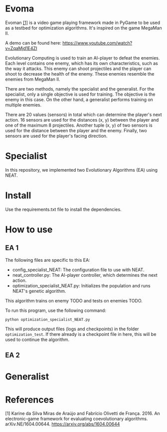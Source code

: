 # Evoma
Evoman [[1]](#1) is a video game playing framework made in PyGame to be used as a testbed for optimization algorithms. It's inspired on the game MegaMan II.

A demo can be found here:  https://www.youtube.com/watch?v=ZqaMjd1E4ZI

Evolutionary Computing is used to train an AI-player to defeat the enemies. Each level contains one enemy, which has its own characteristics, such as the way it attacks. This enemy can shoot projectiles and the player can shoot to decrease the health of the enemy. These enemies resemble the enemies from MegaMan II.

There are two methods, namely the specialist and the generalist. For the specialist, only a single objective is used for training. The objective is the enemy in this case. On the other hand, a generalist performs training on multiple enemies.

There are 20 values (sensors) in total which can determine the player's next action. 16 sensors are used for the distances (x, y) between the player and one of the maximum 8 projectiles. Another tuple (x, y) of two sensors is used for the distance between the player and the enemy. Finally, two sensors are used for the player's facing direction.

# Specialist
In this repository, we implemented two Evolutionary Algorithms (EA) using NEAT.

# Install
Use the requirements.txt file to install the dependencies.

# How to use
## EA 1
The following files are specific to this EA:

- config_specialist_NEAT: The configuration file to use with NEAT.
- neat_controller.py: The AI-player controller, which determines the next action.
- optimization_specialist_NEAT.py: Initializes the population and runs NEAT's genetic algorithm.

This algorithm trains on enemy TODO and tests on enemies TODO.

To run this program, use the following command:

```python optimization_specialist_NEAT.py```

This will produce output files (logs and checkpoints) in the folder `optimization_test`. If there already is a checkpoint file in here, this will be used to continue the algorithm.

## EA 2

# Generalist

# References
<a id="1">[1]</a>
Karine da Silva Miras de Araújo and Fabrício Olivetti de França. 2016. An electronic-game framework for evaluating coevolutionary algorithms. arXiv.NE/1604.00644. https://arxiv.org/abs/1604.00644
